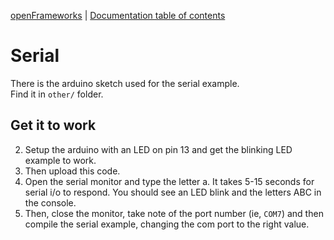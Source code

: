 [openFrameworks](http://openframeworks.cc/) | [Documentation table of contents](table_of_contents.md)

Serial
======

There is the arduino sketch used for the serial example.  
Find it in `other/` folder.

Get it to work
--------------

2. Setup the arduino with an LED on pin 13 and get the blinking LED example to work. 
2. Then upload this code. 
3. Open the serial monitor and type the letter a.  It takes 5-15 seconds for serial i/o to respond.  You should see an LED blink and the letters ABC in the console. 
4. Then, close the monitor, take note of the port number (ie, `COM7`) and then compile the serial example, changing the com port to the right value. 
